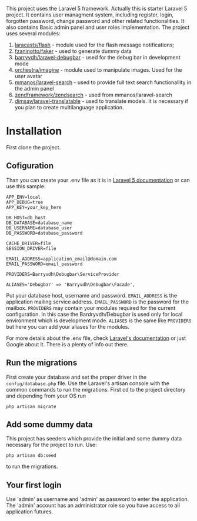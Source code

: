 This project uses the Laravel 5 framework. Actually this is starter Laravel 5 project. It contains user managment system, including register, login, forgotten password, change password and other related functionalities. It also contains Basic admin panel and user roles implementation.
The project uses several modules:
1. [laracasts/flash](https://github.com/laracasts/flash) - module used for the flash message notifications;
2. [fzaninotto/faker](https://github.com/fzaninotto/Faker) - used to generate dummy data
3. [barryvdh/laravel-debugbar](https://github.com/barryvdh/laravel-debugbar) - used for the debug bar in development mode
4. [orchestra/imagine](https://github.com/orchestral/imagine) - module used to manipulate images. Used for the user avatar
5. [mmanos/laravel-search](https://github.com/mmanos/laravel-search) - used to provide full text search functionallity in the admin panel
6. [zendframework/zendsearch](https://github.com/zendframework/ZendSearch) - used from mmanos/laravel-search
7. [dimsav/laravel-translatable](https://github.com/dimsav/laravel-translatable) - used to translate models. It is necessary if you plan to create multilanguage application.

# Installation
First clone the project. 

## Cofiguration
Than you can create your .env file as it is in [Laravel 5 documentation](http://laravel.com/docs/master) or can use this sample:
    
    APP_ENV=local
    APP_DEBUG=true
    APP_KEY=your_key_here 

    DB_HOST=db_host
    DB_DATABASE=database_name
    DB_USERNAME=database_user
    DB_PASSWORD=database_password

    CACHE_DRIVER=file
    SESSION_DRIVER=file

    EMAIL_ADDRESS=application_email@domain.com
    EMAIL_PASSWORD=email_password

    PROVIDERS=Barryvdh\Debugbar\ServiceProvider

    ALIASES='Debugbar' => 'Barryvdh\Debugbar\Facade',

Put your database host, username and password. ```EMAIL_ADDRESS``` is the application mailing service address. ```EMAIL_PASSWORD``` is the password for the mailbox. ```PROVIDERS``` may contain your modules required for the current configuration. In this case the Bardryvdh/Debugbar is used only for local environment which is development mode. ```ALIASES``` is the same like ```PROVIDERS``` but here you can add your aliases for the modules.

For more details about the .env file, check [Laravel's documentation](http://laravel.com/docs/master) or just Google about it. There is a plenty of info out there.

## Run the migrations
First create your database and set the proper driver in the ```config/database.php``` file.
Use the Laravel's artisan console with the common commands to run the migrations. First cd to the project directory and depending from your OS run 
    
    php artisan migrate
    
## Add some dummy data
This project has seeders which provide the initial and some dummy data necessary for the project to run.
Use: 
    
    php artisan db:seed
    
to run the migrations.

## Your first login
Use 'admin' as username and 'admin' as password to enter the application. The 'admin' account has an administrator role so you have access to all application futures.